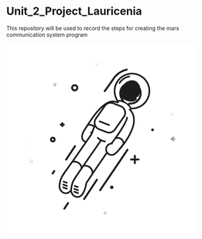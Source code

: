 # Unit_2_Project_Lauricenia
This repository will be used to record the steps for creating the mars communication system program

![](tumblr_inline_p2pn7ph5pY1ucf9bt_540.gif)
